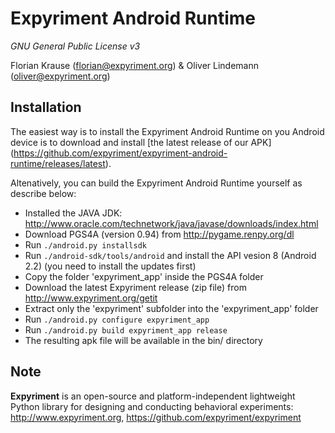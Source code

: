 Expyriment Android Runtime
==========================

*GNU General Public License v3*

Florian Krause (florian@expyriment.org) & Oliver Lindemann (oliver@expyriment.org)

Installation
------------

The easiest way is to install the Expyriment Android Runtime on you Android device is to download and install [the latest release of our APK] (https://github.com/expyriment/expyriment-android-runtime/releases/latest).

Altenatively, you can build the Expyriment Android Runtime yourself as describe below:
* Installed the JAVA JDK: http://www.oracle.com/technetwork/java/javase/downloads/index.html
* Download PGS4A (version 0.94) from http://pygame.renpy.org/dl
* Run `./android.py installsdk`
* Run `./android-sdk/tools/android` and install the API vesion 8 (Android 2.2) (you need to install the updates first)
* Copy the folder 'expyriment_app' inside the PGS4A folder
* Download the latest Expyriment release (zip file) from http://www.expyriment.org/getit
* Extract only the 'expyriment' subfolder into the 'expyriment_app' folder
* Run `./android.py configure expyriment_app`
* Run `./android.py build expyriment_app release`
* The resulting apk file will be available in the bin/ directory

Note 
----
**Expyriment** is an open-source and platform-independent lightweight Python
library for designing and conducting behavioral experiments: http://www.expyriment.org, https://github.com/expyriment/expyriment
